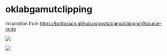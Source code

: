 # oklabgamutclipping

Inspiration from https://bottosson.github.io/posts/gamutclipping/#source-code

![](LIT_9419.JPG)

![](LIT_9419.JPG_edit.bmp)
